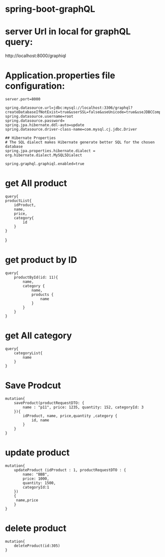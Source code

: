 # spring-boot-graphQL
# server Url in local for graphQL query:
   http://localhost:8000/graphiql
# Application.properties file configuration:
	server.port=8000

	spring.datasource.url=jdbc:mysql://localhost:3306/graphql?createDatabaseIfNotExist=true&userSSL=false&useUnicode=true&useJDBCCompliantTimezoneShift=true&useLegacyDatetimeCode=false&serverTimezone=UTC
	spring.datasource.username=root
	spring.datasource.password=
	spring.jpa.hibernate.ddl-auto=update
	spring.datasource.driver-class-name=com.mysql.cj.jdbc.Driver

	## Hibernate Properties
	# The SQL dialect makes Hibernate generate better SQL for the chosen database
	spring.jpa.properties.hibernate.dialect = org.hibernate.dialect.MySQL5Dialect

	spring.graphql.graphiql.enabled=true
# get All product
	query{
	productList{
		idProduct,
		name,
		price,
		category{
			id
		}
	}
}

# get product by ID
	query{
		productById(id: 11){
			name,
			category {
				name, 
				products {
					name
				}
			}
		}
	}

# get All category 
	query{
		categoryList{
			name
		}
	}

# Save Prodcut
	mutation{
		saveProduct(productRequestDTO: {
			name : "p11", price: 1235, quantity: 152, categoryId: 3
		}){
			idProduct, name, price,quantity ,category {
				id, name
			}
		}
	}
# update product 
	mutation{
		updateProduct (idProduct : 1, productRequestDTO : {
			name: "BBB",
			price: 1000,
			quantity: 1500,
			categoryId:1
		})
		{
		 name,price
		}
	}

# delete product
	mutation{
		deleteProduct(id:305)
	}
